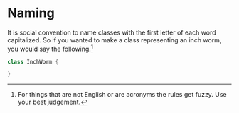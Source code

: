# Naming

It is social convention to name classes with the first letter of each word capitalized. So if you wanted to
make a class representing an inch worm, you would say the following.[^fuzzy]

```java
class InchWorm {

}
```

[^fuzzy]: For things that are not English or are acronyms the rules get fuzzy. Use your best judgement.